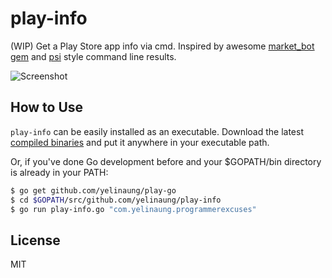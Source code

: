 play-info
=========

(WIP) Get a Play Store app info via cmd.
Inspired by awesome [market_bot gem](https://github.com/chadrem/market_bot) and [psi](https://github.com/addyosmani/psi) style command line results.

![Screenshot](https://raw.githubusercontent.com/yelinaung/play-info/master/play-info-screenshot.png)


How to Use
----------

`play-info` can be easily installed as an executable. Download the latest [compiled binaries](https://github.com/yelinaung/play-info/releases/tag/v0.0.1) and put it anywhere in your executable path.

Or, if you've done Go development before and your $GOPATH/bin directory is already in your PATH:


```bash
$ go get github.com/yelinaung/play-go
$ cd $GOPATH/src/github.com/yelinaung/play-info
$ go run play-info.go "com.yelinaung.programmerexcuses"
```

License
-------
MIT
